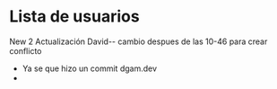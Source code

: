 # Lista de usuarios


New 2
Actualización 
David-- cambio despues de las 10-46 para crear conflicto

* Ya se que hizo un commit dgam.dev
* 

